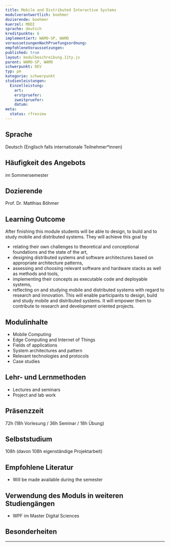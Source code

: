 ```yaml
---
title: Mobile and Distributed Interactive Systems
modulverantwortlich: boehmer
dozierende: boehmer
kuerzel: MODI
sprache: deutsch
kreditpunkte: 6
implementiert: WAMO-SP, WAMO
voraussetzungenNachPruefungsordnung: 
empfohleneVoraussetzungen: 
published: true
layout: modulbeschreibung.11ty.js
parent: WAMO-SP, WAMO
schwerpunkt: DEV
typ: pm
kategorie: schwerpunkt
studienleistungen:
  Einzelleistung:
    art: 
    erstpruefer: 
    zweitpruefer: 
    datum: 
meta:
  status: rfreview     
---
```


## Sprache
Deutsch (Englisch falls internationale Teilnehmer*innen)

## Häufigkeit des Angebots
im Sommersemester

## Dozierende
Prof. Dr. Matthias Böhmer

## Learning Outcome
After finishing this module students will be able to design, to build and to study mobile and distributed systems. They will achieve this goal by
* relating their own challenges to theoretical and conceptional foundations and the state of the art,
* designing distributed systems and software architectures based on appropriate architecture patterns,
* assessing and choosing relevant software and hardware stacks as well as methods and tools,
* implementing their concepts as executable code and deployable systems,
* reflecting on and studying mobile and distributed systems with regard to research and innovation.
This will enable participants to design, build and study mobile and distributed systems. It will empower them to contribute to research and development oriented projects.

## Modulinhalte
* Mobile Computing
* Edge Computing and Internet of Things
* Fields of applications
* System architectures and pattern
* Relevant technologies and protocols
* Case studies

## Lehr- und Lernmethoden
* Lectures and seminars
* Project and lab work

## Präsenzzeit
72h (18h Vorlesung / 36h Seminar / 18h Übung)

## Selbststudium
108h (davon 108h eigenständige Projektarbeit)

## Empfohlene Literatur
* Will be made available during the semester

## Verwendung des Moduls in weiteren Studiengängen
* WPF im Master Digital Sciences
  
## Besonderheiten

---
